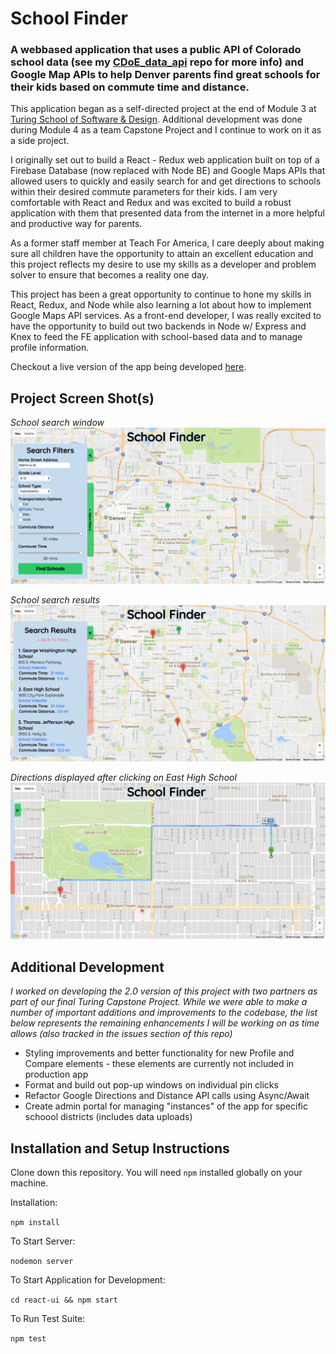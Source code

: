 # School Finder
### A webbased application that uses a public API of Colorado school data (see my [CDoE_data_api](https://github.com/sljohnson32/CDoE_data_api) repo for more info) and Google Map APIs to help Denver parents find great schools for their kids based on commute time and distance.

This application began as a self-directed project at the end of Module 3 at [Turing School of Software & Design](www.turing.io). Additional development was done during Module 4 as a team Capstone Project and I continue to work on it as a side project.

I originally set out to build a React - Redux web application built on top of a Firebase Database (now replaced with Node BE) and Google Maps APIs that allowed users to quickly and easily search for and get directions to schools within their desired commute parameters for their kids. I am very comfortable with React and Redux and was excited to build a robust application with them that presented data from the internet in a more helpful and productive way for parents.

As a former staff member at Teach For America, I care deeply about making sure all children have the opportunity to attain an excellent education and this project reflects my desire to use my skills as a developer and problem solver to ensure that becomes a reality one day.

This project has been a great opportunity to continue to hone my skills in React, Redux, and Node while also learning a lot about how to implement Google Maps API services.  As a front-end developer, I was really excited to have the opportunity to build out two backends in Node w/ Express and Knex to feed the FE application with school-based data and to manage profile information.

Checkout a live version of the app being developed [here](https://denver-school-finder.herokuapp.com/).

## Project Screen Shot(s)

_School search window_ ![My image](./readme_assets/initial_page.png)

_School search results_ ![My image](./readme_assets/school_results.png)

_Directions displayed after clicking on East High School_ ![My image](./readme_assets/school_directions.png)

## Additional Development
_I worked on developing the 2.0 version of this project with two partners as part of our final Turing Capstone Project.  While we were able to make a number of important additions and improvements to the codebase, the list below represents the remaining enhancements I will be working on as time allows (also tracked in the issues section of this repo)_

- Styling improvements and better functionality for new Profile and Compare elements - these elements are currently not included in production app
- Format and build out pop-up windows on individual pin clicks
- Refactor Google Directions and Distance API calls using Async/Await
- Create admin portal for managing "instances" of the app for specific schoool districts (includes data uploads)

## Installation and Setup Instructions

Clone down this repository. You will need `npm` installed globally on your machine.  

Installation:

`npm install`  

To Start Server:

`nodemon server`

To Start Application for Development:

`cd react-ui && npm start`  

To Run Test Suite:

`npm test`
